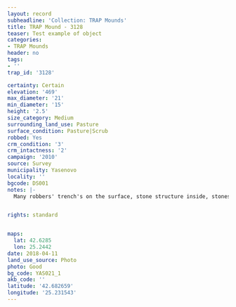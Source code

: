 ```yaml
---
layout: record
subheadline: 'Collection: TRAP Mounds'
title: TRAP Mound - 3128
teaser: Test example of object
categories:
- TRAP Mounds
header: no
tags:
- ''
trap_id: '3128'

certainty: Certain
elevation: '469'
max_diameter: '21'
min_diameter: '15'
height: '2.5'
size_category: Medium
surrounding_land_use: Pasture
surface_condition: Pasture|Scrub
robbed: Yes
crm_condition: '3'
crm_intactness: '2'
campaign: '2010'
source: Survey
municipality: Yasenovo
locality: ''
bgcode: DS001
notes: |-
  Many robbers' trench's on the surface, stone structure inside, stones on the surface.


rights: standard


maps:
  lat: 42.6285
  lon: 25.2442
date: 2018-04-11
land_use_source: Photo
photo: Good
bg_code: YAS021_1
akb_code: ''
latitude: '42.682659'
longitude: '25.231543'
---
```

